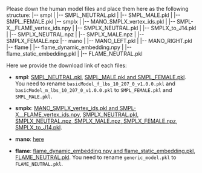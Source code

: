 Please down the human model files and place them here as the following structure:
|-- smpl
|   |-- SMPL_NEUTRAL.pkl
|   |-- SMPL_MALE.pkl
|   |-- SMPL_FEMALE.pkl
|-- smplx
|   |-- MANO_SMPLX_vertex_ids.pkl
|   |-- SMPL-X__FLAME_vertex_ids.npy
|   |-- SMPLX_NEUTRAL.pkl
|   |-- SMPLX_to_J14.pkl
|   |-- SMPLX_NEUTRAL.npz
|   |-- SMPLX_MALE.npz
|   |-- SMPLX_FEMALE.npz
|-- mano
|   |-- MANO_LEFT.pkl
|   |-- MANO_RIGHT.pkl
|-- flame
|   |-- flame_dynamic_embedding.npy
|   |-- flame_static_embedding.pkl
|   |-- FLAME_NEUTRAL.pkl

Here we provide the download link of each files:

- **smpl**: [SMPL_NEUTRAL.pkl](https://github.com/sampepose/smpl_models/raw/master/SMPL_NEUTRAL.pkl), [SMPL_MALE.pkl and SMPL_FEMALE.pkl](https://download.is.tue.mpg.de/download.php?domain=smpl&sfile=SMPL_python_v.1.0.0.zip). You need to rename `basicModel_f_lbs_10_207_0_v1.0.0.pkl` and `basicModel_m_lbs_10_207_0_v1.0.0.pkl`  to `SMPL_FEMALE.pkl` and `SMPL_MALE.pkl`.

- **smplx**: [MANO_SMPLX_vertex_ids.pkl and SMPL-X__FLAME_vertex_ids.npy](https://download.is.tue.mpg.de/download.php?domain=smplx&sfile=smplx_mano_flame_correspondences.zip), [SMPLX_NEUTRAL.pkl, SMPLX_NEUTRAL.npz, SMPLX_MALE.npz, SMPLX_FEMALE.npz](https://download.is.tue.mpg.de/download.php?domain=smplx&sfile=SMPLX_NEUTRAL_2020.npz), [SMPLX_to_J14.pkl](https://github.com/vchoutas/expose#preparing-the-data). 

- **mano**: [here](https://psfiles.is.tuebingen.mpg.de/downloads/mano/mano_v1_2-zip)

- **flame**:  [flame_dynamic_embedding.npy and flame_static_embedding.pkl](https://github.com/soubhiksanyal/RingNet/tree/master/flame_model), [FLAME_NEUTRAL.pkl](https://download.is.tue.mpg.de/download.php?domain=flame&resume=1&sfile=FLAME2019.zip). You need to rename `generic_model.pkl` to `FLAME_NEUTRAL.pkl`.